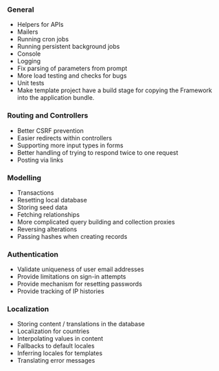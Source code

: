### General

* Helpers for APIs
* Mailers
* Running cron jobs
* Running persistent background jobs
* Console
* Logging
* Fix parsing of parameters from prompt
* More load testing and checks for bugs
* Unit tests
* Make template project have a build stage for copying the Framework into the
  application bundle.

### Routing and Controllers

* Better CSRF prevention
* Easier redirects within controllers
* Supporting more input types in forms
* Better handling of trying to respond twice to one request
* Posting via links

### Modelling

* Transactions
* Resetting local database
* Storing seed data
* Fetching relationships
* More complicated query building and collection proxies
* Reversing alterations
* Passing hashes when creating records

### Authentication

* Validate uniqueness of user email addresses
* Provide limitations on sign-in attempts
* Provide mechanism for resetting passwords
* Provide tracking of IP histories

### Localization

* Storing content / translations in the database
* Localization for countries
* Interpolating values in content
* Fallbacks to default locales
* Inferring locales for templates
* Translating error messages